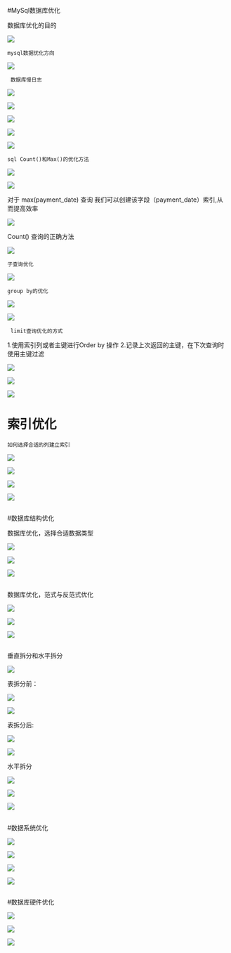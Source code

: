 #MySql数据库优化

数据库优化的目的

 ![](http://i.imgur.com/PZ80cHi.png)

    mysql数据优化方向

![](http://i.imgur.com/6sh7O5o.png)


     数据库慢日志
![](http://i.imgur.com/ClmluKa.png)


![](http://i.imgur.com/p9Zad5d.png)


![](http://i.imgur.com/N3f0ad7.png)

![](http://i.imgur.com/wAm4oHE.png)


![](http://i.imgur.com/qv2Lqat.png)


    sql Count()和Max()的优化方法

![](http://i.imgur.com/dTOd4Ml.png)

![](http://i.imgur.com/N2nD34H.png)


对于 max(payment_date) 查询 我们可以创建该字段（payment_date）索引,从而提高效率

![](http://i.imgur.com/YdyF8BH.png)

Count() 查询的正确方法

![](http://i.imgur.com/giTTW4n.png)


    子查询优化
  
![](http://i.imgur.com/NqARUEW.png)


    group by的优化

![](http://i.imgur.com/K1DKdGR.png)

![](http://i.imgur.com/Yx3H1ra.png)

     limit查询优化的方式


1.使用索引列或者主键进行Order by 操作
2.记录上次返回的主键，在下次查询时使用主键过滤



![](http://i.imgur.com/Ei6f66J.png)

![](http://i.imgur.com/n0G111E.png)

![](http://i.imgur.com/9wvb1yN.png)

# 索引优化

    如何选择合适的列建立索引

![](http://i.imgur.com/TVd3gVG.png)

![](http://i.imgur.com/KCzI5BU.png)

![](http://i.imgur.com/Ali2awd.png)

![](http://i.imgur.com/Zl3Biar.png)

##

#数据库结构优化

 数据库优化，选择合适数据类型

![](http://i.imgur.com/kpkstnN.png)

![](http://i.imgur.com/fqABWoa.png)

![](http://i.imgur.com/0nT3a0C.png)

##

数据库优化，范式与反范式优化

![](http://i.imgur.com/BU0xJjI.png)

![](http://i.imgur.com/Ha2SjfQ.png)

![](http://i.imgur.com/1ydfvj4.png)


##

垂直拆分和水平拆分

![](http://i.imgur.com/i3grwRN.png)

表拆分前：

![](http://i.imgur.com/HQV27YM.png)

![](http://i.imgur.com/TLGwjPQ.png)

表拆分后:

![](http://i.imgur.com/noq99dq.png)

![](http://i.imgur.com/2lyDv8R.png)


水平拆分

![](http://i.imgur.com/TxMEP2F.png)

![](http://i.imgur.com/KoBqrPA.png)

![](http://i.imgur.com/16G5DXJ.png)

##

#数据系统优化

![](http://i.imgur.com/Wc7xUMF.png)

![](http://i.imgur.com/9OstNRE.png)

![](http://i.imgur.com/lCf5kFn.png)

![](http://i.imgur.com/2HcXlOB.png)

##

#数据库硬件优化

![](http://i.imgur.com/NXyjCWX.png)

![](http://i.imgur.com/AEKQprB.png)

![](http://i.imgur.com/ul84Hzq.png)



















